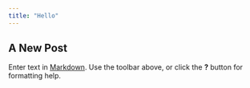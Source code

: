 ```yaml
---
title: "Hello"
---
```


## A New Post

Enter text in [Markdown](http://daringfireball.net/projects/markdown/). Use the toolbar above, or click the **?** button for formatting help.
